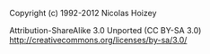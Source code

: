 Copyright (c) 1992-2012 Nicolas Hoizey

Attribution-ShareAlike 3.0 Unported (CC BY-SA 3.0) 
http://creativecommons.org/licenses/by-sa/3.0/
